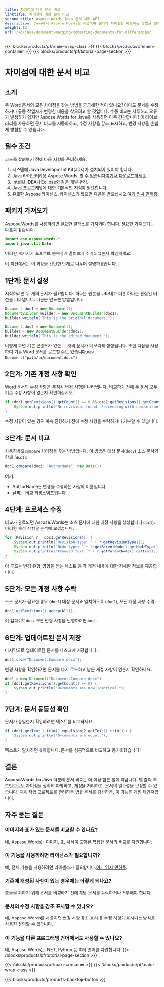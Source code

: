 ```yaml
---
title: 차이점에 대한 문서 비교
linktitle: 차이점에 대한 문서 비교
second_title: Aspose.Words Java 문서 처리 API
description: Java에서 Aspose.Words를 사용하여 문서의 차이점을 비교하는 방법을 알아보세요. 단계별 가이드는 정확한 문서 관리를 보장합니다.
weight: 12
url: /ko/java/document-merging/comparing-documents-for-differences/
---
```


{{< blocks/products/pf/main-wrap-class >}}
{{< blocks/products/pf/main-container >}}
{{< blocks/products/pf/tutorial-page-section >}}

# 차이점에 대한 문서 비교

## 소개

두 Word 문서의 모든 차이점을 찾는 방법을 궁금해한 적이 있나요? 아마도 문서를 수정하거나 공동 작업자가 변경한 내용을 찾으려고 할 것입니다. 수동 비교는 지루하고 오류가 발생하기 쉽지만 Aspose.Words for Java를 사용하면 아주 간단합니다! 이 라이브러리를 사용하면 문서 비교를 자동화하고, 수정 사항을 강조 표시하고, 변경 사항을 손쉽게 병합할 수 있습니다.

## 필수 조건

코드를 살펴보기 전에 다음 사항을 준비하세요.  
1. 시스템에 Java Development Kit(JDK)가 설치되어 있어야 합니다.  
2.  Java 라이브러리용 Aspose.Words. 할 수 있습니다[여기서 다운로드하세요](https://releases.aspose.com/words/java/).  
3. IntelliJ IDEA나 Eclipse와 같은 개발 환경.  
4. Java 프로그래밍에 대한 기본적인 지식이 필요합니다.  
5.  유효한 Aspose 라이센스. 라이센스가 없으면 다음을 받으십시오.[여기 임시 면허증](https://purchase.aspose.com/temporary-license/).

## 패키지 가져오기

Aspose.Words를 사용하려면 필요한 클래스를 가져와야 합니다. 필요한 가져오기는 다음과 같습니다.

```java
import com.aspose.words.*;
import java.util.Date;
```

이러한 패키지가 프로젝트 종속성에 올바르게 추가되었는지 확인하세요.


이 섹션에서는 이 과정을 간단한 단계로 나누어 설명하겠습니다.


## 1단계: 문서 설정

시작하려면 두 개의 문서가 필요합니다. 하나는 원본을 나타내고 다른 하나는 편집된 버전을 나타냅니다. 다음은 만드는 방법입니다.

```java
Document doc1 = new Document();
DocumentBuilder builder = new DocumentBuilder(doc1);
builder.writeln("This is the original document.");

Document doc2 = new Document();
builder = new DocumentBuilder(doc2);
builder.writeln("This is the edited document.");
```

 이렇게 하면 기본 콘텐츠가 있는 두 개의 문서가 메모리에 생성됩니다. 또한 다음을 사용하여 기존 Word 문서를 로드할 수도 있습니다.`new Document("path/to/document.docx")`.


## 2단계: 기존 개정 사항 확인

Word 문서의 수정 사항은 추적된 변경 사항을 나타냅니다. 비교하기 전에 두 문서 모두 기존 수정 사항이 없는지 확인하십시오.

```java
if (doc1.getRevisions().getCount() == 0 && doc2.getRevisions().getCount() == 0) {
    System.out.println("No revisions found. Proceeding with comparison...");
}
```

수정 사항이 있는 경우 계속 진행하기 전에 수정 사항을 수락하거나 거부할 수 있습니다.


## 3단계: 문서 비교

 사용하세요`compare` 차이점을 찾는 방법입니다. 이 방법은 대상 문서(`doc2`) 소스 문서와 함께 (`doc1`):

```java
doc1.compare(doc2, "AuthorName", new Date());
```

여기:
- AuthorName은 변경을 수행하는 사람의 이름입니다.
- 날짜는 비교 타임스탬프입니다.


## 4단계: 프로세스 수정

비교가 완료되면 Aspose.Words는 소스 문서에 대한 개정 사항을 생성합니다.`doc1`). 이러한 개정 사항을 분석해 보겠습니다.

```java
for (Revision r : doc1.getRevisions()) {
    System.out.println("Revision type: " + r.getRevisionType());
    System.out.println("Node type: " + r.getParentNode().getNodeType());
    System.out.println("Changed text: " + r.getParentNode().getText());
}
```

이 루프는 변경 유형, 영향을 받는 텍스트 등 각 개정 내용에 대한 자세한 정보를 제공합니다.


## 5단계: 모든 개정 사항 수락

소스 문서가 필요한 경우 (`doc1`) 대상 문서와 일치하도록 (`doc2`), 모든 개정 사항 수락:

```java
doc1.getRevisions().acceptAll();
```

 이 업데이트`doc1` 모든 변경 사항을 반영하려면`doc2`.


## 6단계: 업데이트된 문서 저장

마지막으로 업데이트된 문서를 디스크에 저장합니다.

```java
doc1.save("Document.Compare.docx");
```

변경 사항을 확인하려면 문서를 다시 로드하고 남은 개정 사항이 없는지 확인하세요.

```java
doc1 = new Document("Document.Compare.docx");
if (doc1.getRevisions().getCount() == 0) {
    System.out.println("Documents are now identical.");
}
```


## 7단계: 문서 동등성 확인

문서가 동일한지 확인하려면 텍스트를 비교하세요.

```java
if (doc1.getText().trim().equals(doc2.getText().trim())) {
    System.out.println("Documents are equal.");
}
```

텍스트가 일치하면 축하합니다. 문서를 성공적으로 비교하고 동기화했습니다!


## 결론

Aspose.Words for Java 덕분에 문서 비교는 더 이상 힘든 일이 아닙니다. 몇 줄의 코드만으로도 차이점을 정확히 파악하고, 개정을 처리하고, 문서의 일관성을 보장할 수 있습니다. 공동 작업 프로젝트를 관리하든 법률 문서를 감사하든, 이 기능은 게임 체인저입니다.

## 자주 묻는 질문

### 이미지와 표가 있는 문서를 비교할 수 있나요?  
네, Aspose.Words는 이미지, 표, 서식이 포함된 복잡한 문서의 비교를 지원합니다.

### 이 기능을 사용하려면 라이선스가 필요합니까?  
 예, 전체 기능을 사용하려면 라이센스가 필요합니다.[여기 임시 면허증](https://purchase.aspose.com/temporary-license/).

### 기존에 개정된 사항이 있는 경우에는 어떻게 되나요?  
충돌을 피하기 위해 문서를 비교하기 전에 해당 문서를 수락하거나 거부해야 합니다.

### 문서의 수정 사항을 강조 표시할 수 있나요?  
네, Aspose.Words를 사용하면 변경 사항 강조 표시 등 수정 사항이 표시되는 방식을 사용자 정의할 수 있습니다.

### 이 기능을 다른 프로그래밍 언어에서도 사용할 수 있나요?  
네, Aspose.Words는 .NET, Python 등 여러 언어를 지원합니다.
{{< /blocks/products/pf/tutorial-page-section >}}

{{< /blocks/products/pf/main-container >}}
{{< /blocks/products/pf/main-wrap-class >}}

{{< blocks/products/products-backtop-button >}}
